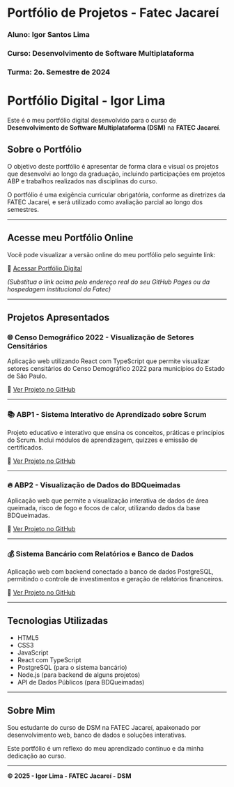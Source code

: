 # Portfólio de Projetos - Fatec Jacareí
### Aluno: Igor Santos Lima
### Curso: Desenvolvimento de Software Multiplataforma
### Turma: 2o. Semestre de 2024

# Portfólio Digital - Igor Lima

Este é o meu portfólio digital desenvolvido para o curso de **Desenvolvimento de Software Multiplataforma (DSM)** na **FATEC Jacareí**.

## Sobre o Portfólio

O objetivo deste portfólio é apresentar de forma clara e visual os projetos que desenvolvi ao longo da graduação, incluindo participações em projetos ABP e trabalhos realizados nas disciplinas do curso.

O portfólio é uma exigência curricular obrigatória, conforme as diretrizes da FATEC Jacareí, e será utilizado como avaliação parcial ao longo dos semestres.

---

## Acesse meu Portfólio Online

Você pode visualizar a versão online do meu portfólio pelo seguinte link:

🔗 [Acessar Portfólio Digital](https://fatec-jacarei-dsm-portfolio.github.io/ra2581392423009/)

*(Substitua o link acima pelo endereço real do seu GitHub Pages ou da hospedagem institucional da Fatec)*

---

## Projetos Apresentados

### 🌐 Censo Demográfico 2022 - Visualização de Setores Censitários

Aplicação web utilizando React com TypeScript que permite visualizar setores censitários do Censo Demográfico 2022 para municípios do Estado de São Paulo.

🔗 [Ver Projeto no GitHub](https://github.com/IgorSantosL/DesenvolvimentoWeb2/tree/main/Atividade%208)

---

### 📚 ABP1 - Sistema Interativo de Aprendizado sobre Scrum

Projeto educativo e interativo que ensina os conceitos, práticas e princípios do Scrum. Inclui módulos de aprendizagem, quizzes e emissão de certificados.

🔗 [Ver Projeto no GitHub](https://github.com/octacodeteam/ABP1)

---

### 🔥 ABP2 - Visualização de Dados do BDQueimadas

Aplicação web que permite a visualização interativa de dados de área queimada, risco de fogo e focos de calor, utilizando dados da base BDQueimadas.

🔗 [Ver Projeto no GitHub](https://github.com/octacodeteam/ABP2)

---

### 💰 Sistema Bancário com Relatórios e Banco de Dados

Aplicação web com backend conectado a banco de dados PostgreSQL, permitindo o controle de investimentos e geração de relatórios financeiros.

🔗 [Ver Projeto no GitHub](https://github.com/IgorSantosL/Sistema-Bancario/tree/main)

---

## Tecnologias Utilizadas

- HTML5
- CSS3
- JavaScript
- React com TypeScript
- PostgreSQL (para o sistema bancário)
- Node.js (para backend de alguns projetos)
- API de Dados Públicos (para BDQueimadas)

---

## Sobre Mim

Sou estudante do curso de DSM na FATEC Jacareí, apaixonado por desenvolvimento web, banco de dados e soluções interativas.

Este portfólio é um reflexo do meu aprendizado contínuo e da minha dedicação ao curso.

---

**© 2025 - Igor Lima - FATEC Jacareí - DSM**
